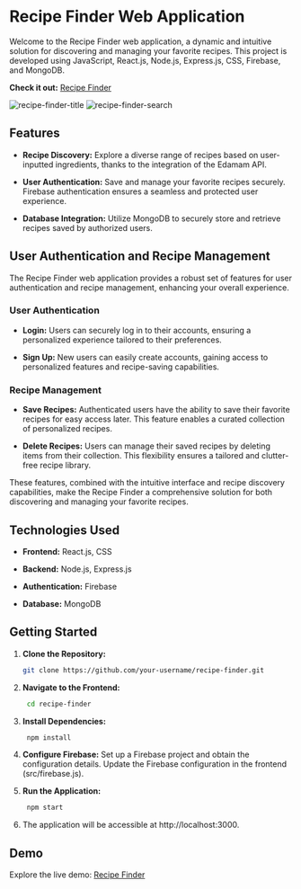 # Recipe Finder Web Application

Welcome to the Recipe Finder web application, a dynamic and intuitive solution for discovering and managing your favorite recipes. This project is developed using JavaScript, React.js, Node.js, Express.js, CSS, Firebase, and MongoDB.

**Check it out:** [Recipe Finder](https://bilalm04.github.io/recipe-finder/)

![recipe-finder-title](https://github.com/user-attachments/assets/54f115be-c303-4e88-87a5-ed7f2727b77f)
![recipe-finder-search](https://github.com/user-attachments/assets/3bd1bb7f-d730-40a4-a0b0-6c7486bbe5ee)

## Features

- **Recipe Discovery:** Explore a diverse range of recipes based on user-inputted ingredients, thanks to the integration of the Edamam API.

- **User Authentication:** Save and manage your favorite recipes securely. Firebase authentication ensures a seamless and protected user experience.

- **Database Integration:** Utilize MongoDB to securely store and retrieve recipes saved by authorized users.

## User Authentication and Recipe Management

The Recipe Finder web application provides a robust set of features for user authentication and recipe management, enhancing your overall experience.

### User Authentication

- **Login:** Users can securely log in to their accounts, ensuring a personalized experience tailored to their preferences.

- **Sign Up:** New users can easily create accounts, gaining access to personalized features and recipe-saving capabilities.

### Recipe Management

- **Save Recipes:** Authenticated users have the ability to save their favorite recipes for easy access later. This feature enables a curated collection of personalized recipes.

- **Delete Recipes:** Users can manage their saved recipes by deleting items from their collection. This flexibility ensures a tailored and clutter-free recipe library.

These features, combined with the intuitive interface and recipe discovery capabilities, make the Recipe Finder a comprehensive solution for both discovering and managing your favorite recipes.


## Technologies Used

- **Frontend:** React.js, CSS

- **Backend:** Node.js, Express.js

- **Authentication:** Firebase

- **Database:** MongoDB

## Getting Started

1. **Clone the Repository:**
   ```bash
   git clone https://github.com/your-username/recipe-finder.git

2. **Navigate to the Frontend:**
   ```bash
    cd recipe-finder
   
3. **Install Dependencies:**
   ```bash
    npm install

4. **Configure Firebase:** Set up a Firebase project and obtain the configuration details. Update the Firebase configuration in the frontend (src/firebase.js).

5. **Run the Application:**
   ```bash
    npm start

7. The application will be accessible at http://localhost:3000.

## Demo

Explore the live demo: [Recipe Finder](https://bilalm04.github.io/recipe-finder/)
